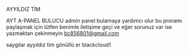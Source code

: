 AYYILDIZ TİM 

  AYT A-PANEL BULUCU 
  admin panel bulamaya yardımcı olur 
  bu proramı paylaşmak için lütfen benimle iletişime geçi ve eğer sorunuz var ise yazmaktan çekinmeyin 
  bc856801@gmail.com
  
  saygılar ayyıldız tim gönüllü er blackcloud1 
